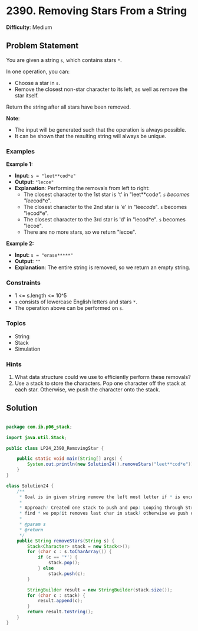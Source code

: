 # 2390. Removing Stars From a String

**Difficulty**: Medium

## Problem Statement
You are given a string `s`, which contains stars `*`.

In one operation, you can:
- Choose a star in `s`.
- Remove the closest non-star character to its left, as well as remove the star itself.

Return the string after all stars have been removed.

**Note**:
- The input will be generated such that the operation is always possible.
- It can be shown that the resulting string will always be unique.

### Examples

**Example 1:**
- **Input**: `s = "leet**cod*e"`
- **Output**: `"lecoe"`
- **Explanation**: Performing the removals from left to right:
  - The closest character to the 1st star is 't' in "leet**cod*e". `s` becomes "lee*cod*e".
  - The closest character to the 2nd star is 'e' in "lee*cod*e". `s` becomes "lecod*e".
  - The closest character to the 3rd star is 'd' in "lecod*e". `s` becomes "lecoe".
  - There are no more stars, so we return "lecoe".

**Example 2:**
- **Input**: `s = "erase*****"`
- **Output**: `""`
- **Explanation**: The entire string is removed, so we return an empty string.

### Constraints
- 1 <= s.length <= 10^5
- `s` consists of lowercase English letters and stars `*`.
- The operation above can be performed on `s`.

### Topics
- String
- Stack
- Simulation

### Hints
1. What data structure could we use to efficiently perform these removals?
2. Use a stack to store the characters. Pop one character off the stack at each star. Otherwise, we push the character onto the stack.

## Solution

```java

package com.ib.p06_stack;

import java.util.Stack;

public class LP24_2390_RemovingStar {

	public static void main(String[] args) {
		System.out.println(new Solution24().removeStars("leet**cod*e"));// lecoe
	}
}

class Solution24 {
	/**
	 * Goal is in given string remove the left most letter if * is encountered
	 * 
	 * Approach: Created one stack to push and pop: Looping through String if we
	 * find * we pop(it removes last char in stack) otherwise we push onto stack
	 * 
	 * @param s
	 * @return
	 */
	public String removeStars(String s) {
		Stack<Character> stack = new Stack<>();
		for (char c : s.toCharArray()) {
			if (c == '*') {
				stack.pop();
			} else
				stack.push(c);
		}

		StringBuilder result = new StringBuilder(stack.size());
		for (char c : stack) {
			result.append(c);
		}
		return result.toString();
	}
}